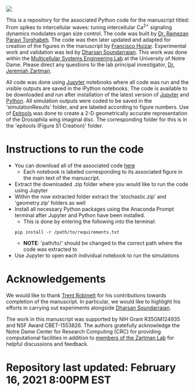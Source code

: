 ![](simulation_Demo_Output.gif)

This is a repository for the associated Python code for the manuscript titled: From spikes to intercellular waves: tuning intercellular Ca<sup>2+</sup> signaling dynamics modulates organ size control. The code was built by [Dr. Ramezan Paravi Torghabeh](https://www.linkedin.com/in/ramezan-paravi-torghabeh-phd-b432baa0/). The code was then later updated and adapted for creation of the figures in the manuscript by [Francisco Huizar](https://www.linkedin.com/in/francisco-huizar-82bb1a127/). Experimental work and validation was led by [Dharsan Soundarrajan](https://scholar.google.com/citations?user=AWv4OiIAAAAJ&hl=en). This work was done within the [Multicellular Systems Engineering Lab](http://sites.nd.edu/zartmanlab/) at the University of Notre Dame. Please direct any questions to the lab principal investigator, [Dr. Jeremiah Zartman](http://sites.nd.edu/zartmanlab/contacts/). 

All code was done using [Jupyter](https://jupyter.org/) notebooks where all code was run and the visible outputs are saved in the iPython notebooks. The code is available to be downloaded and run after installation of the latest version of [Jupyter](https://jupyter.org/) and [Python](https://www.python.org/). All simulation outputs were coded to be saved in the 'simulationResults' folder, and are labeled according to figure numbers. Use of [Epitools](https://epitools.ausvet.com.au/) was done to create a 2-D geometrically accurate representation of the Drosophila wing imaginal disc. The corresponding folder for this is in the 'epitools (Figure S1 Creation)' folder.

# Instructions to run the code
- You can download all of the associated code [here](https://github.com/fjhuizar/MSELab_Calcium_Cartography_2021/archive/master.zip)
  - Each notebook is labeled corresponding to its associated figure in the main text of the manuscript.
- Extract the downloaded .zip folder where you would like to run the code using Jupyter
- Within the now extracted folder extract the 'stochastic.zip' and 'geometry.zip' folders as well
- Install all necessary Python packages using the Anaconda Prompt terminal after Jupyter and Python have been installed.
  - This is done by entering the following into the terminal:
  ```
  pip install -r /path/to/requirements.txt
  ```
  - **NOTE**: 'path/to/' should be changed to the correct path where the code was extracted to
- Use Jupyter to open each individual notebook to run the simulations

# Acknowledgements
We would like to thank [Trent Robinett](https://www.linkedin.com/in/trent-robinett-5a8979161/) for his contributions towards completion of the manuscript. In particular, we would like to highlight his efforts in carrying out experiments alongside [Dharsan Soundarrajan](https://scholar.google.com/citations?user=AWv4OiIAAAAJ&hl=en).

The work in this manuscript was supported by NIH Grant R35GM124935 and NSF Award CBET-1553826. The authors gratefully acknowledge the Notre Dame Center for Research Computing (CRC) for providing computational facilities in addition to [members of the Zartman Lab](http://sites.nd.edu/zartmanlab/members/) for helpful discussions and feedback.

# Repository last updated: February 16, 2021 8:00PM EST
